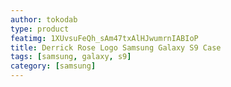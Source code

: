 ```yaml
---
author: tokodab
type: product
featimg: 1XUvsuFeQh_sAm47txAlHJwumrnIABIoP
title: Derrick Rose Logo Samsung Galaxy S9 Case
tags: [samsung, galaxy, s9]
category: [samsung]
---
```

